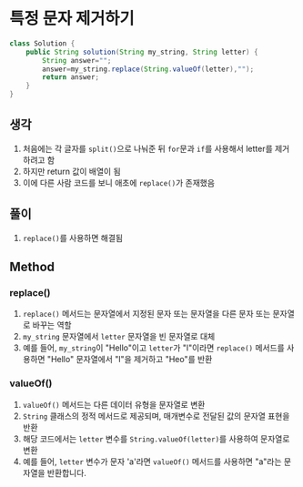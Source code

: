# 특정 문자 제거하기
```java
class Solution {
    public String solution(String my_string, String letter) {
        String answer="";
        answer=my_string.replace(String.valueOf(letter),""); 
        return answer;
    }
}
```

## 생각

1. 처음에는  각 글자를 `split()`으로 나눠준 뒤 `for`문과 `if`를 사용해서 letter를 제거하려고 함
2. 하지만 return 값이 배열이 됨
3. 이에 다른 사람 코드를 보니 애초에 `replace()`가 존재했음 

## 풀이

1. `replace()`를 사용하면 해결됨

## Method
### replace()
1. `replace()` 메서드는 문자열에서 지정된 문자 또는 문자열을 다른 문자 또는 문자열로 바꾸는 역할
2. `my_string` 문자열에서 `letter` 문자열을 빈 문자열로 대체
3. 예를 들어, `my_string`이 "Hello"이고 `letter`가 "l"이라면 `replace()` 메서드를 사용하면 "Hello" 문자열에서 "l"을 제거하고 "Heo"를 반환
 
### valueOf()
1. `valueOf()` 메서드는 다른 데이터 유형을 문자열로 변환 
2. `String` 클래스의 정적 메서드로 제공되며, 매개변수로 전달된 값의 문자열 표현을 반환
3. 해당 코드에서는 `letter` 변수를 `String.valueOf(letter)`를 사용하여 문자열로 변환
4. 예를 들어, `letter` 변수가 문자 'a'라면 `valueOf()` 메서드를 사용하면 "a"라는 문자열을 반환합니다.